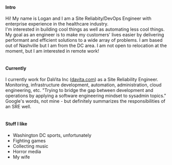 #### Intro
Hi! My name is Logan and I am a Site Reliabity/DevOps Engineer with enterprise experience in the healthcare industry.
<br>
I'm interested in building cool things as well as automating less cool things. My goal as an engineer is to make my customers' lives easier by delivering performant and efficient solutions to a wide array of problems. I am based out of Nashville but I am from the DC area. I am not open to relocation at the moment, but I am interested in remote work!
<br><br>

#### Currently
I currently work for DaVita Inc ([davita.com](https://www.davita.com/about)) as a Site Reliability Engineer. Monitoring, infrastructure development, automation, administration, cloud engineering, etc. "Trying to bridge the gap between development and operations by applying a software engineering mindset to sysadmin topics." Google's words, not mine - but definitely summarizes the responsibilities of an SRE well.
<br><br>

#### Stuff I like
- Washington DC sports, unfortunately
- Fighting games
- Collecting music
- Horror media
- My wife